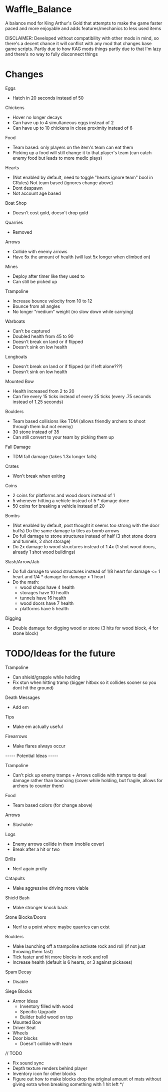 # Waffle_Balance
A balance mod for King Arthur's Gold that attempts to make the game faster paced and more enjoyable and adds features/mechanics to less used items

DISCLAIMER: Developed without compatibility with other mods in mind, so there's a decent chance it will conflict with any mod that changes base game scripts. Partly due to how KAG mods things partly due to that I'm lazy and there's no way to fully disconnect things

# Changes

Eggs
- Hatch in 20 seconds instead of 50

Chickens
- Hover no longer decays
- Can have up to 4 simultaneous eggs instead of 2
- Can have up to 10 chickens in close proximity instead of 6

Food
- Team based: only players on the item's team can eat them
- Picking up a food will still change it to that player's team (can catch enemy food but leads to more medic plays)

Hearts
- (Not enabled by default, need to toggle "hearts ignore team" bool in CRules) Not team based (ignores change above)
- Dont despawn
- Not account age based

Boat Shop
- Doesn't cost gold, doesn't drop gold

Quarries
- Removed

Arrows
- Collide with enemy arrows
- Have 5x the amount of health (will last 5x longer when climbed on)

Mines
- Deploy after timer like they used to 
- Can still be picked up

Trampoline
- Increase bounce velocity from 10 to 12
- Bounce from all angles
- No longer "medium" weight (no slow down while carrying)

Warboats
- Can't be captured
- Doubled health from 45 to 90
- Doesn't break on land or if flipped
- Doesn't sink on low health

Longboats
- Doesn't break on land or if flipped (or if left alone???)
- Doesn't sink on low health

Mounted Bow
- Health increased from 2 to 20
- Can fire every 15 ticks instead of every 25 ticks (every .75 seconds instead of 1.25 seconds)

Boulders
- Team based collisions like TDM (allows friendly archers to shoot through them but not enemy)
- 30 stone instead of 35
- Can still convert to your team by picking them up

Fall Damage
- TDM fall damage (takes 1.3x longer falls)

Crates
- Won't break when exiting

Coins
- 2 coins for platforms and wood doors instead of 1
- 5 whenever hitting a vehicle instead of 5 * damage done
- 50 coins for breaking a vehicle instead of 20

Bombs
- (Not enabled by default, post thought it seems too strong with the door buffs) Do the same damage to tiles as bomb arrows
- Do full damage to stone structures instead of half (3 shot stone doors and tunnels, 2 shot storage)
- Do 2x damage to wood structures instead of 1.4x (1 shot wood doors, already 1 shot wood buildings)

Slash/Arrow/Jab
- Do full damage to wood structures instead of 1/8 heart for damage <= 1 heart and 1/4 * damage for damage > 1 heart
- Do the math:
	- wood shops have 4 health
	- storages have 10 health
	- tunnels have 16 health
	- wood doors have 7 health
	- platforms have 5 health

Digging
- Double damage for digging wood or stone (3 hits for wood block, 4 for stone block)

# TODO/Ideas for the future

Trampoline
- Can shield/grapple while holding
- Fix stun when hitting tramp (bigger hitbox so it collides sooner so you dont hit the ground)

Death Messages
- Add em

Tips
- Make em actually useful

Firearrows
- Make flares always occur

----- Potential Ideas -----

Trampoline
- Can't pick up enemy tramps + Arrows collide with tramps to deal damage rather than bouncing (cover while holding, but fragile, allows for archers to counter them)

Food
- Team based colors (for change above)

Arrows
- Slashable

Logs
- Enemy arrows collide in them (mobile cover)
- Break after a hit or two

Drills
- Nerf again prolly

Catapults
- Make aggressive driving more viable

Shield Bash
- Make stronger knock back

Stone Blocks/Doors
- Nerf to a point where maybe quarries can exist

Boulders
- Make launching off a trampoline activate rock and roll (if not just throwing them fast)
- Tick faster and hit more blocks in rock and roll
- Increase health (default is 6 hearts, or 3 against pickaxes)

Spam Decay
- Disable

Siege Blocks
- Armor Ideas
	- Inventory filled with wood
	- Specific Upgrade
	- Builder build wood on top
- Mounted Bow
- Driver Seat
- Wheels
- Door blocks
	- Doesn't collide with team

// TODO
- Fix sound sync
- Depth texture renders behind player
- Inventory icon for other blocks
- Figure out how to make blocks drop the original amount of mats without giving extra when breaking something with 1 hit left
*/
